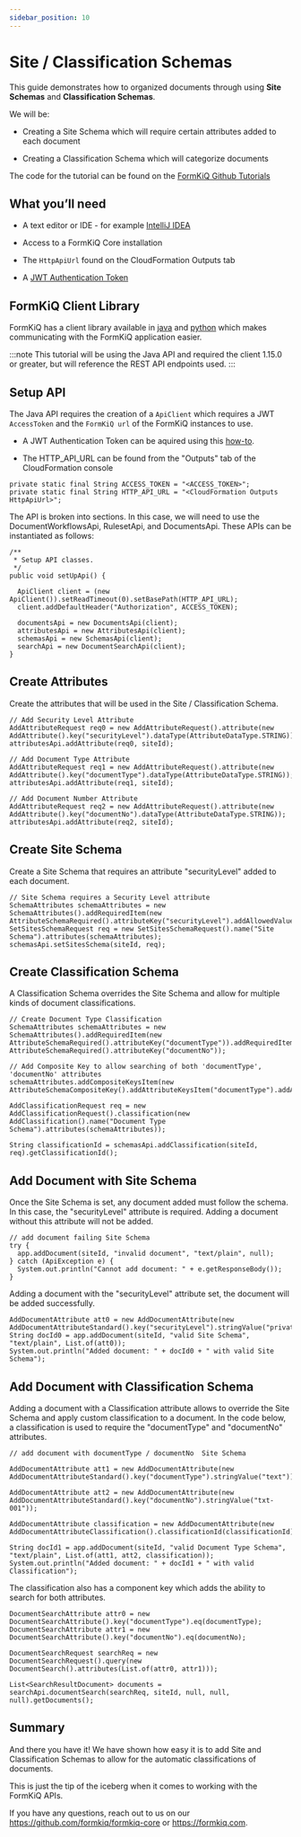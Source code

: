 ```yaml
---
sidebar_position: 10
---
```


# Site / Classification Schemas

This guide demonstrates how to organized documents through using **Site Schemas** and **Classification Schemas**. 

We will be:

* Creating a Site Schema which will require certain attributes added to each document

* Creating a Classification Schema which will categorize documents

The code for the tutorial can be found on the [FormKiQ Github Tutorials](https://github.com/formkiq/tutorials/tree/master/java/schemas)

## What you’ll need

* A text editor or IDE - for example [IntelliJ IDEA](https://www.jetbrains.com/idea/download)

* Access to a FormKiQ Core installation

* The `HttpApiUrl` found on the CloudFormation Outputs tab

* A [JWT Authentication Token](/docs/how-tos/jwt-authentication-token)

## FormKiQ Client Library

FormKiQ has a client library available in [java](https://github.com/formkiq/formkiq-client-sdk-java/) and [python](https://github.com/formkiq/formkiq-client-sdk-python) which makes communicating with the FormKiQ application easier.

:::note
This tutorial will be using the Java API and required the client 1.15.0 or greater, but will reference the REST API endpoints used.
:::

## Setup API

The Java API requires the creation of a `ApiClient` which requires a JWT `AccessToken` and the `FormKiQ url` of the FormKiQ instances to use.

* A JWT Authentication Token can be aquired using this [how-to](/docs/how-tos/jwt-authentication-token).

* The HTTP_API_URL can be found from the "Outputs" tab of the CloudFormation console 

```
private static final String ACCESS_TOKEN = "<ACCESS_TOKEN>";
private static final String HTTP_API_URL = "<CloudFormation Outputs HttpApiUrl>";
```

The API is broken into sections. In this case, we will need to use the DocumentWorkflowsApi, RulesetApi, and DocumentsApi. These APIs can be instantiated as follows:

```
/**
 * Setup API classes.
 */
public void setUpApi() {

  ApiClient client = (new ApiClient()).setReadTimeout(0).setBasePath(HTTP_API_URL);
  client.addDefaultHeader("Authorization", ACCESS_TOKEN);

  documentsApi = new DocumentsApi(client);
  attributesApi = new AttributesApi(client);
  schemasApi = new SchemasApi(client);
  searchApi = new DocumentSearchApi(client);
}
```

## Create Attributes

Create the attributes that will be used in the Site / Classification Schema.

```
// Add Security Level Attribute
AddAttributeRequest req0 = new AddAttributeRequest().attribute(new AddAttribute().key("securityLevel").dataType(AttributeDataType.STRING));
attributesApi.addAttribute(req0, siteId);

// Add Document Type Attribute
AddAttributeRequest req1 = new AddAttributeRequest().attribute(new AddAttribute().key("documentType").dataType(AttributeDataType.STRING));
attributesApi.addAttribute(req1, siteId);

// Add Document Number Attribute
AddAttributeRequest req2 = new AddAttributeRequest().attribute(new AddAttribute().key("documentNo").dataType(AttributeDataType.STRING));
attributesApi.addAttribute(req2, siteId);
```

## Create Site Schema

Create a Site Schema that requires an attribute "securityLevel" added to each document.

```
// Site Schema requires a Security Level attribute
SchemaAttributes schemaAttributes = new SchemaAttributes().addRequiredItem(new AttributeSchemaRequired().attributeKey("securityLevel").addAllowedValuesItem("public").addAllowedValuesItem("private"));
SetSitesSchemaRequest req = new SetSitesSchemaRequest().name("Site Schema").attributes(schemaAttributes);
schemasApi.setSitesSchema(siteId, req);
```

## Create Classification Schema

A Classification Schema overrides the Site Schema and allow for multiple kinds of document classifications.

```
// Create Document Type Classification
SchemaAttributes schemaAttributes = new SchemaAttributes().addRequiredItem(new AttributeSchemaRequired().attributeKey("documentType")).addRequiredItem(new AttributeSchemaRequired().attributeKey("documentNo"));

// Add Composite Key to allow searching of both 'documentType', 'documentNo' attributes
schemaAttributes.addCompositeKeysItem(new AttributeSchemaCompositeKey().addAttributeKeysItem("documentType").addAttributeKeysItem("documentNo"));

AddClassificationRequest req = new AddClassificationRequest().classification(new AddClassification().name("Document Type Schema").attributes(schemaAttributes));

String classificationId = schemasApi.addClassification(siteId, req).getClassificationId();
```

## Add Document with Site Schema

Once the Site Schema is set, any document added must follow the schema. In this case, the "securityLevel" attribute is required. Adding a document without this attribute will not be added.

```
// add document failing Site Schema
try {
  app.addDocument(siteId, "invalid document", "text/plain", null);
} catch (ApiException e) {
  System.out.println("Cannot add document: " + e.getResponseBody());
}
```

Adding a document with the "securityLevel" attribute set, the document will be added successfully.

```
AddDocumentAttribute att0 = new AddDocumentAttribute(new AddDocumentAttributeStandard().key("securityLevel").stringValue("private"));
String docId0 = app.addDocument(siteId, "valid Site Schema", "text/plain", List.of(att0));
System.out.println("Added document: " + docId0 + " with valid Site Schema");
```

## Add Document with Classification Schema

Adding a document with a Classification attribute allows to override the Site Schema and apply custom classification to a document. In the code below, a classification is used to require the "documentType" and "documentNo" attributes.

```
// add document with documentType / documentNo  Site Schema

AddDocumentAttribute att1 = new AddDocumentAttribute(new AddDocumentAttributeStandard().key("documentType").stringValue("text"));

AddDocumentAttribute att2 = new AddDocumentAttribute(new AddDocumentAttributeStandard().key("documentNo").stringValue("txt-001"));

AddDocumentAttribute classification = new AddDocumentAttribute(new AddDocumentAttributeClassification().classificationId(classificationId));

String docId1 = app.addDocument(siteId, "valid Document Type Schema", "text/plain", List.of(att1, att2, classification));
System.out.println("Added document: " + docId1 + " with valid Classification");
```

The classification also has a component key which adds the ability to search for both attributes.

```
DocumentSearchAttribute attr0 = new DocumentSearchAttribute().key("documentType").eq(documentType);
DocumentSearchAttribute attr1 = new DocumentSearchAttribute().key("documentNo").eq(documentNo);

DocumentSearchRequest searchReq = new DocumentSearchRequest().query(new DocumentSearch().attributes(List.of(attr0, attr1)));

List<SearchResultDocument> documents = searchApi.documentSearch(searchReq, siteId, null, null, null).getDocuments();
```

## Summary

And there you have it! We have shown how easy it is to add Site and Classification Schemas to allow for the automatic classifications of documents.

This is just the tip of the iceberg when it comes to working with the FormKiQ APIs.

If you have any questions, reach out to us on our https://github.com/formkiq/formkiq-core or https://formkiq.com.
